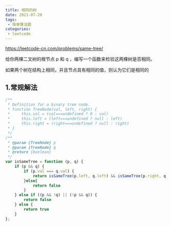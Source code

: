 ```yaml
---
title: 相同的树
date: 2021-07-20
tags:
 - 简单算法题
categories:
 - leetcode
---
```


<https://leetcode-cn.com/problems/same-tree/>

给你两棵二叉树的根节点 p 和 q ，编写一个函数来检验这两棵树是否相同。

如果两个树在结构上相同，并且节点具有相同的值，则认为它们是相同的
## 1.常规解法
```js
/**
 * Definition for a binary tree node.
 * function TreeNode(val, left, right) {
 *     this.val = (val===undefined ? 0 : val)
 *     this.left = (left===undefined ? null : left)
 *     this.right = (right===undefined ? null : right)
 * }
 */
/**
 * @param {TreeNode} p
 * @param {TreeNode} q
 * @return {boolean}
 */
var isSameTree = function (p, q) {
    if (p && q) {
        if (p.val === q.val) {
            return isSameTree(p.left, q.left) && isSameTree(p.right, q.right)
        }else{
            return false
        }
    } else if ((p && !q) || (!p && q)) {
        return false
    } else {
        return true
    }
};
```
